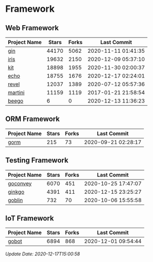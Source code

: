 # Framework

## Web Framework
| Project Name | Stars | Forks | Last Commit |
| ------------ | ----- | ----- | ----------- |
| [gin](https://github.com/gin-gonic/gin) | 44170 | 5062 | 2020-11-11 01:41:35 |
| [iris](https://github.com/kataras/iris) | 19632 | 2150 | 2020-12-09 05:37:10 |
| [kit](https://github.com/go-kit/kit) | 18898 | 1955 | 2020-11-30 02:00:37 |
| [echo](https://github.com/labstack/echo) | 18755 | 1676 | 2020-12-17 02:24:01 |
| [revel](https://github.com/revel/revel) | 12037 | 1389 | 2020-07-12 05:57:36 |
| [martini](https://github.com/go-martini/martini) | 11159 | 1119 | 2017-01-21 21:58:54 |
| [beego](https://github.com/astaxie/beego) | 6 | 0 | 2020-12-13 11:36:23 |

## ORM Framework
| Project Name | Stars | Forks | Last Commit |
| ------------ | ----- | ----- | ----------- |
| [gorm](https://github.com/jinzhu/gorm) | 215 | 73 | 2020-09-21 02:28:17 |

## Testing Framework
| Project Name | Stars | Forks | Last Commit |
| ------------ | ----- | ----- | ----------- |
| [goconvey](https://github.com/smartystreets/goconvey) | 6070 | 451 | 2020-10-25 17:47:07 |
| [ginkgo](https://github.com/onsi/ginkgo) | 4391 | 411 | 2020-12-15 23:25:27 |
| [goblin](https://github.com/franela/goblin) | 732 | 70 | 2020-10-06 15:55:58 |

## IoT Framework
| Project Name | Stars | Forks | Last Commit |
| ------------ | ----- | ----- | ----------- |
| [gobot](https://github.com/hybridgroup/gobot) | 6894 | 868 | 2020-12-01 09:54:44 |

*Update Date: 2020-12-17T15:00:58*